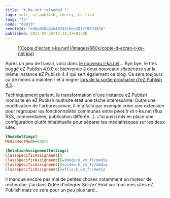 ```yaml
---
title: "t-ka.net reloaded !"
tags: solr, ez publish, cherry, ez find
lang: "fr"
node: "69033"
remoteId: "ed8a028a62e407d2c8ec2817f9933456"
published: 2011-02-26T12:33:33+01:00
---
```

<figure class="object-center"><a href="http://t-ka.net">![Copie d'écran t-ka.net](/images/660x/copie-d-ecran-t-ka-net.jpg)
</a></figure>


Après un peu de travail, voici donc [le nouveau t-ka.net](http://t-ka.net)... Bye bye, le très buggé [eZ Publish](/tag/ez+publish) 4.0.0 et bienvenue à deux nouveaux *siteaccess* sur la même instance eZ Publish 4.4 qui sert également ce blog. Ce sera toujours ça de moins à maintenir et à migrer [lors de la sortie prochaine d'eZ Publish 4.5](http://share.ez.no/blogs/ez/ez-publish-community-project-matterhorn-4.5-beta-1).


Techniquement parlant, la transformation d'une instance eZ Publish monosite en eZ Publish multisite était une tâche intéressante. Outre une modification de l'arborescence, il m'a fallu par exemple créer une extension pour regrouper les fonctionnalités communes entre pwet.fr et t-ka.net (flux RSS, commentaires, publication différée...). J'ai aussi mis en place une configuration plutôt inhabituelle pour séparer les médiathèques sur les deux sites :

```ini
[NodeSettings]
MediaRootNode=69023

[RelationAssignmentSettings]
ClassSpecificAssignment[]
ClassSpecificAssignment[]=image;k_vm_fr/media
ClassSpecificAssignment[]=video;k_vm_fr/media
ClassSpecificAssignment[]=file;k_vm_fr/media
```

Il manque encore pas mal de petites choses notamment un moteur de recherche, j'ai dans l'idée d'intégrer Solr/eZ Find sur tous mes sites eZ Publish mais ce sera pour un peu plus tard...

